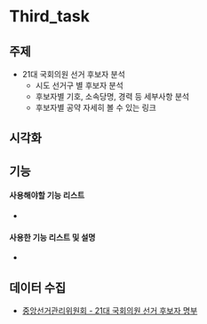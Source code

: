 # Third_task


## 주제
  - 21대 국회의원 선거 후보자 분석
    - 시도 선거구 별 후보자 분석
    - 후보자별 기호, 소속당명, 경력 등 세부사항 분석
    - 후보자별 공약 자세히 볼 수 있는 링크
    
## 시각화

## 기능

#### 사용해야할 기능 리스트
  - 
#### 사용한 기능 리스트 및 설명
  - 

## 데이터 수집
- [중앙선거관리위원회 - 21대 국회의원 선거 후보자 명부](http://info.nec.go.kr/main/showDocument.xhtml?electionId=0020200415&topMenuId=CP&secondMenuId=CPRI03)
